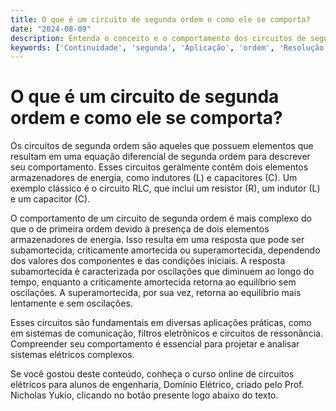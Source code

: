```yaml
---
title: O que é um circuito de segunda ordem e como ele se comporta?
date: "2024-08-09"
description: Entenda o conceito e o comportamento dos circuitos de segunda ordem no contexto de engenharia elétrica.
keywords: ['Continuidade', 'segunda', 'Aplicação', 'ordem', 'Resolução', 'Ordem', 'RLC']
---
```


# O que é um circuito de segunda ordem e como ele se comporta?

Os circuitos de segunda ordem são aqueles que possuem elementos que resultam em uma equação diferencial de segunda ordem para descrever seu comportamento. Esses circuitos geralmente contêm dois elementos armazenadores de energia, como indutores (L) e capacitores (C). Um exemplo clássico é o circuito RLC, que inclui um resistor (R), um indutor (L) e um capacitor (C).

O comportamento de um circuito de segunda ordem é mais complexo do que o de primeira ordem devido à presença de dois elementos armazenadores de energia. Isso resulta em uma resposta que pode ser subamortecida, criticamente amortecida ou superamortecida, dependendo dos valores dos componentes e das condições iniciais. A resposta subamortecida é caracterizada por oscilações que diminuem ao longo do tempo, enquanto a criticamente amortecida retorna ao equilíbrio sem oscilações. A superamortecida, por sua vez, retorna ao equilíbrio mais lentamente e sem oscilações.

Esses circuitos são fundamentais em diversas aplicações práticas, como em sistemas de comunicação, filtros eletrônicos e circuitos de ressonância. Compreender seu comportamento é essencial para projetar e analisar sistemas elétricos complexos.

Se você gostou deste conteúdo, conheça o curso online de circuitos elétricos para alunos de engenharia, Domínio Elétrico, criado pelo Prof. Nicholas Yukio, clicando no botão presente logo abaixo do texto.